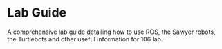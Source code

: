 # Lab Guide
A comprehensive lab guide detailing how to use ROS, the Sawyer robots, the Turtlebots and other useful information for 106 lab.